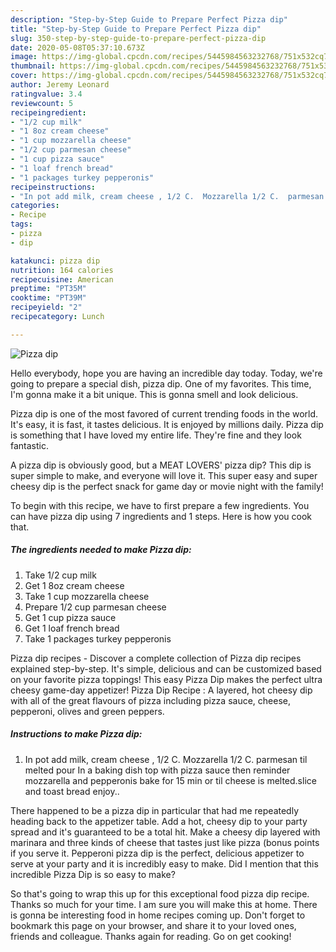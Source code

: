 ```yaml
---
description: "Step-by-Step Guide to Prepare Perfect Pizza dip"
title: "Step-by-Step Guide to Prepare Perfect Pizza dip"
slug: 350-step-by-step-guide-to-prepare-perfect-pizza-dip
date: 2020-05-08T05:37:10.673Z
image: https://img-global.cpcdn.com/recipes/5445984563232768/751x532cq70/pizza-dip-recipe-main-photo.jpg
thumbnail: https://img-global.cpcdn.com/recipes/5445984563232768/751x532cq70/pizza-dip-recipe-main-photo.jpg
cover: https://img-global.cpcdn.com/recipes/5445984563232768/751x532cq70/pizza-dip-recipe-main-photo.jpg
author: Jeremy Leonard
ratingvalue: 3.4
reviewcount: 5
recipeingredient:
- "1/2 cup milk"
- "1 8oz cream cheese"
- "1 cup mozzarella cheese"
- "1/2 cup parmesan cheese"
- "1 cup pizza sauce"
- "1 loaf french bread"
- "1 packages turkey pepperonis"
recipeinstructions:
- "In pot add milk, cream cheese , 1/2 C.  Mozzarella 1/2 C.  parmesan til melted pour In a baking dish top with pizza sauce then reminder mozzarella and pepperonis bake for 15 min or til cheese is melted.slice and toast bread enjoy.."
categories:
- Recipe
tags:
- pizza
- dip

katakunci: pizza dip 
nutrition: 164 calories
recipecuisine: American
preptime: "PT35M"
cooktime: "PT39M"
recipeyield: "2"
recipecategory: Lunch

---
```



![Pizza dip](https://img-global.cpcdn.com/recipes/5445984563232768/751x532cq70/pizza-dip-recipe-main-photo.jpg)

Hello everybody, hope you are having an incredible day today. Today, we're going to prepare a special dish, pizza dip. One of my favorites. This time, I'm gonna make it a bit unique. This is gonna smell and look delicious.

Pizza dip is one of the most favored of current trending foods in the world. It's easy, it is fast, it tastes delicious. It is enjoyed by millions daily. Pizza dip is something that I have loved my entire life. They're fine and they look fantastic.

A pizza dip is obviously good, but a MEAT LOVERS&#39; pizza dip? This dip is super simple to make, and everyone will love it. This super easy and super cheesy dip is the perfect snack for game day or movie night with the family!


To begin with this recipe, we have to first prepare a few ingredients. You can have pizza dip using 7 ingredients and 1 steps. Here is how you cook that.

<!--inarticleads1-->

##### The ingredients needed to make Pizza dip:

1. Take 1/2 cup milk
1. Get 1 8oz cream cheese
1. Take 1 cup mozzarella cheese
1. Prepare 1/2 cup parmesan cheese
1. Get 1 cup pizza sauce
1. Get 1 loaf french bread
1. Take 1 packages turkey pepperonis


Pizza dip recipes - Discover a complete collection of Pizza dip recipes explained step-by-step. It&#39;s simple, delicious and can be customized based on your favorite pizza toppings! This easy Pizza Dip makes the perfect ultra cheesy game-day appetizer! Pizza Dip Recipe : A layered, hot cheesy dip with all of the great flavours of pizza including pizza sauce, cheese, pepperoni, olives and green peppers. 

<!--inarticleads2-->

##### Instructions to make Pizza dip:

1. In pot add milk, cream cheese , 1/2 C.  Mozzarella 1/2 C.  parmesan til melted pour In a baking dish top with pizza sauce then reminder mozzarella and pepperonis bake for 15 min or til cheese is melted.slice and toast bread enjoy..


There happened to be a pizza dip in particular that had me repeatedly heading back to the appetizer table. Add a hot, cheesy dip to your party spread and it&#39;s guaranteed to be a total hit. Make a cheesy dip layered with marinara and three kinds of cheese that tastes just like pizza (bonus points if you serve it. Pepperoni pizza dip is the perfect, delicious appetizer to serve at your party and it is incredibly easy to make. Did I mention that this incredible Pizza Dip is so easy to make? 

So that's going to wrap this up for this exceptional food pizza dip recipe. Thanks so much for your time. I am sure you will make this at home. There is gonna be interesting food in home recipes coming up. Don't forget to bookmark this page on your browser, and share it to your loved ones, friends and colleague. Thanks again for reading. Go on get cooking!

